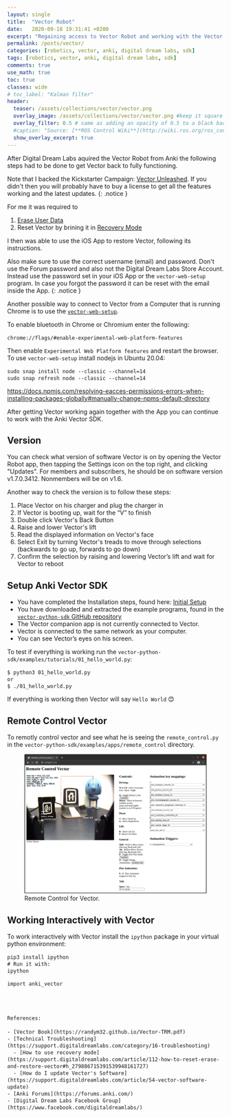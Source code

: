 ```yaml
---
layout: single
title:  "Vector Robot"
date:   2020-09-18 19:31:41 +0200
excerpt: "Regaining access to Vector Robot and working with the Vector Python SDK."
permalink: /posts/vector/
categories: [robotics, vector, anki, digital dream labs, sdk]
tags: [robotics, vector, anki, digital dream labs, sdk]
comments: true
use_math: true
toc: true
classes: wide
# toc_label: "Kalman filter"
header:
  teaser: /assets/collections/vector/vector.png
  overlay_image: /assets/collections/vector/vector.png #keep it square 200x200 px is good
  overlay_filter: 0.5 # same as adding an opacity of 0.5 to a black background
  #caption: "Source: [**ROS Control Wiki**](http://wiki.ros.org/ros_control)"
  show_overlay_excerpt: true
---
```


After Digital Dream Labs aquired the Vector Robot from Anki the following steps had to be done to get Vector back to fully functioning.

Note that I backed the Kickstarter Campaign: [Vector Unleashed](https://www.kickstarter.com/projects/digitaldreamlabs/vector-unleashed?). 
If you didn't then you will probably have to buy a license to get all the features working and the latest updates.
{: .notice }

For me it was required to

1. [Erase User Data](https://support.digitaldreamlabs.com/article/112-how-to-reset-erase-and-restore-vector#h_542474264551539948167887)
2. Reset Vector by brining it in [Recovery Mode](https://support.digitaldreamlabs.com/article/112-how-to-reset-erase-and-restore-vector#h_279886715391539948161727)


I then was able to use the iOS App to restore Vector, following its instructions.

Also make sure to use the correct username (email) and password. Don't use the Forum password and also not the Digital Dream Labs Store Account.
Instead use the password set in your iOS App or the `vector-web-setup` program. In case you forgot the password it can be reset with the email inside the App.
{: .notice }

Another possible way to connect to Vector from a Computer that is running Chrome is to use the [`vector-web-setup`](https://github.com/digital-dream-labs/vector-web-setup).

To enable bluetooth in Chrome or Chromium enter the following:

```
chrome://flags/#enable-experimental-web-platform-features
```

Then enable `Experimental Web Platform features` and restart the browser.
To use `vector-web-setup` install nodejs in Ubuntu 20.04:

```console
sudo snap install node --classic --channel=14
sudo snap refresh node --classic --channel=14
```


https://docs.npmjs.com/resolving-eacces-permissions-errors-when-installing-packages-globally#manually-change-npms-default-directory

After getting Vector working again together with the App you can continue to work with the Anki Vector SDK.


## Version

You can check what version of software Vector is on by opening the Vector Robot app, 
then tapping the Settings icon on the top right, and clicking "Updates". 
For members and subscribers, he should be on software version v1.7.0.3412. Nonmembers will be on v1.6.

Another way to check the version is to follow these steps:

1. Place Vector on his charger and plug the charger in
2. If Vector is booting up, wait for the “V” to finish
3. Double click Vector's Back Button
4. Raise and lower Vector's lift
5. Read the displayed information on Vector's face
6. Select Exit by turning Vector's treads to move through selections (backwards to go up, forwards to go down)
7. Confirm the selection by raising and lowering Vector’s lift and wait for Vector to reboot


## Setup Anki Vector SDK

- You have completed the Installation steps, found here: [Initial Setup](https://developer.anki.com/vector/docs/initial.html#initial)
- You have downloaded and extracted the example programs, found in the [`vector-python-sdk` GitHub repository](https://github.com/anki/vector-python-sdk/tree/master/examples)
- The Vector companion app is not currently connected to Vector.
- Vector is connected to the same network as your computer.
- You can see Vector’s eyes on his screen.


To test if everything is working run the `vector-python-sdk/examples/tutorials/01_hello_world.py`:

```console
$ python3 01_hello_world.py
or
$ ./01_hello_world.py
```

If everything is working then Vector will say `Hello World` :blush:

## Remote Control Vector

To remotly control vector and see what he is seeing the `remote_control.py` in the `vector-python-sdk/examples/apps/remote_control` directory.

<figure>
    <a href="/assets/vector/remote_control_vector.png"><img src="/assets/vector/remote_control_vector.png"></a>
    <figcaption>Remote Control for Vector.</figcaption>
</figure>


## Working Interactively with Vector

To work interactively with Vector install the `ipython` package in your virtual python environment:

```console
pip3 install ipython
# Run it with:
ipython
```

```
import anki_vector




References:

- [Vector Book](https://randym32.github.io/Vector-TRM.pdf)
- [Technical Troubleshooting](https://support.digitaldreamlabs.com/category/16-troubleshooting)
  - [How to use recovery mode](https://support.digitaldreamlabs.com/article/112-how-to-reset-erase-and-restore-vector#h_279886715391539948161727)
  - [How do I update Vector's Software](https://support.digitaldreamlabs.com/article/54-vector-software-update)
- [Anki Forums](https://forums.anki.com/)
- [Digital Dream Labs Facebook Group](https://www.facebook.com/digitaldreamlabs/)
